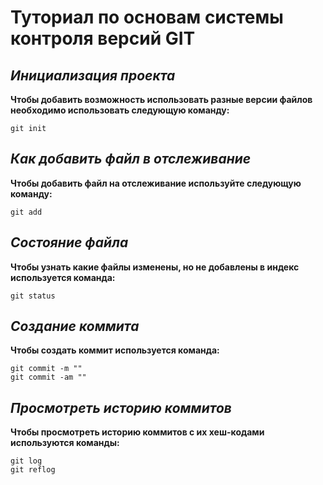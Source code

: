 # Туториал по основам системы контроля версий GIT


## *Инициализация проекта*
**Чтобы добавить возможность использовать разные версии файлов необходимо использовать следующую команду:**

~~~fix
git init
~~~


## *Как добавить файл в отслеживание*
**Чтобы добавить файл на отслеживание используйте следующую команду:**

~~~fix
git add
~~~


## *Состояние файла*
**Чтобы узнать какие файлы изменены, но не добавлены в индекс используется команда:**

~~~fix
git status
~~~

## *Создание коммита*
**Чтобы создать коммит используется команда:**

~~~fix
git commit -m ""
git commit -am ""
~~~

## *Просмотреть историю коммитов*
**Чтобы просмотреть историю коммитов с их хеш-кодами используются команды:**

~~~fix
git log 
git reflog
~~~